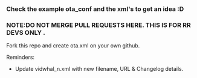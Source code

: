 ### Check the example ota_conf and the xml's to get an idea :D

### NOTE:DO NOT MERGE PULL REQUESTS HERE. THIS IS FOR RR DEVS ONLY . 
Fork this repo and create ota.xml on your own github.

Reminders:
* Update vidwhal_n.xml with new filename, URL & Changelog details.
